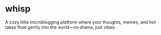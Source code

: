 # whisp
A cozy little microblogging platform where your thoughts, memes, and hot takes float gently into the world—no drama, just vibes.
